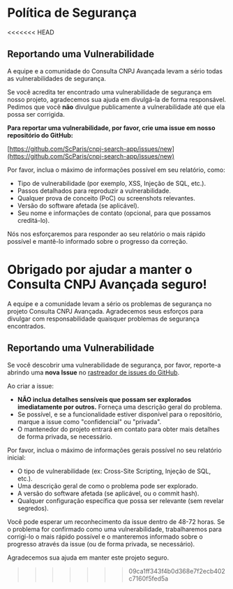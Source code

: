 # Política de Segurança

<<<<<<< HEAD
## Reportando uma Vulnerabilidade

A equipe e a comunidade do Consulta CNPJ Avançada levam a sério todas as vulnerabilidades de segurança.

Se você acredita ter encontrado uma vulnerabilidade de segurança em nosso projeto, agradecemos sua ajuda em divulgá-la de forma responsável. Pedimos que você **não** divulgue publicamente a vulnerabilidade até que ela possa ser corrigida.

**Para reportar uma vulnerabilidade, por favor, crie uma issue em nosso repositório do GitHub:**

[https://github.com/ScParis/cnpj-search-app/issues/new](https://github.com/ScParis/cnpj-search-app/issues/new)

Por favor, inclua o máximo de informações possível em seu relatório, como:

- Tipo de vulnerabilidade (por exemplo, XSS, Injeção de SQL, etc.).
- Passos detalhados para reproduzir a vulnerabilidade.
- Qualquer prova de conceito (PoC) ou screenshots relevantes.
- Versão do software afetada (se aplicável).
- Seu nome e informações de contato (opcional, para que possamos creditá-lo).

Nós nos esforçaremos para responder ao seu relatório o mais rápido possível e mantê-lo informado sobre o progresso da correção.

Obrigado por ajudar a manter o Consulta CNPJ Avançada seguro!
=======
A equipe e a comunidade levam a sério os problemas de segurança no projeto Consulta CNPJ Avançada. Agradecemos seus esforços para divulgar com responsabilidade quaisquer problemas de segurança encontrados.

## Reportando uma Vulnerabilidade

Se você descobrir uma vulnerabilidade de segurança, por favor, reporte-a abrindo uma **nova Issue** no [rastreador de issues do GitHub](https://github.com/ScParis/cnpj-search-app/issues).

Ao criar a issue:
- **NÃO inclua detalhes sensíveis que possam ser explorados imediatamente por outros.** Forneça uma descrição geral do problema.
- Se possível, e se a funcionalidade estiver disponível para o repositório, marque a issue como "confidencial" ou "privada".
- O mantenedor do projeto entrará em contato para obter mais detalhes de forma privada, se necessário.

Por favor, inclua o máximo de informações gerais possível no seu relatório inicial:
- O tipo de vulnerabilidade (ex: Cross-Site Scripting, Injeção de SQL, etc.).
- Uma descrição geral de como o problema pode ser explorado.
- A versão do software afetada (se aplicável, ou o commit hash).
- Qualquer configuração específica que possa ser relevante (sem revelar segredos).

Você pode esperar um reconhecimento da issue dentro de 48-72 horas. Se o problema for confirmado como uma vulnerabilidade, trabalharemos para corrigi-lo o mais rápido possível e o manteremos informado sobre o progresso através da issue (ou de forma privada, se necessário).

Agradecemos sua ajuda em manter este projeto seguro.
>>>>>>> 09ca1ff343f4b0d368e7f2ecb402c7160f5fed5a
